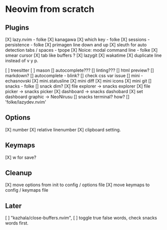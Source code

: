 # Neovim from scratch

## Plugins

[X] lazy.nvim - folke
[X] kanagawa
[X] which key - folke
[X] sessions - persistence - folke
[X] primagen line down and up
[X] sleuth for auto detection tabs / spaces - tpope
[X] Noice: modal command line - folke
[X] smear cursor
[X] tab like buffers ?
[X] lazygit
[X] wakatime
[X] duplicate line instead of v y p.

[ ] treesitter
[ ] mason
[] autocomplete???
[] linting???
[] html preview?
[] markdown?
[] autocomplete - blink?
  [] check css var issue
[] mini - echasnovski
  [X] mini.statusline
  [X] mini diff
  [X] mini icons
  [X] mini git
[] snacks - folke
  [] snack dim?
  [X] file explorer -> snacks explorer
  [X] file picker -> snacks picker
  [X] dashboard -> snacks dashobard
  [X] set dashboard graphic -> NeoNirusu
  [] snacks terminal? how?
[] 'folke/lazydev.nvim'

## Options
[X] number
[X] relative linenumber
[X] clipboard setting. 

## Keymaps
[X] w for save?

## Cleanup
[X] move options from init to config / options file
[X] move keymaps to config / keymaps file

## Later
[ ] "kazhala/close-buffers.nvim",
[ ] toggle true false words, check snacks words first.
